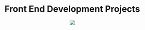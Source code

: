<h1 align="center">Front End Development Projects</h1>

<p align="center">
<img src="https://i.postimg.cc/K8mbkyhz/Logo-Black.png"/>
</p>

